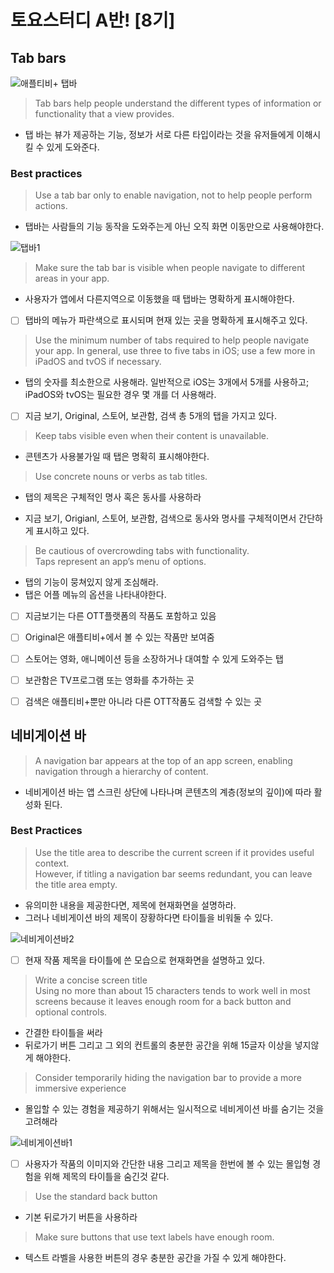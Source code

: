 # 토요스터디 A반! [8기]
## Tab bars
![애플티비+ 탭바](“./image/탭바.jpeg”)

> Tab bars help people understand the different types of information or functionality that a view provides.  
* 탭 바는 뷰가 제공하는 기능, 정보가 서로 다른 타입이라는 것을 유저들에게 이해시킬 수 있게 도와준다.

### Best practices
> Use a tab bar only to enable navigation, not to help people perform actions.  
* 탭바는 사람들의 기능 동작을 도와주는게 아닌 오직 화면 이동만으로 사용해야한다.

![탭바1](“./image/탭바1.gif”)

> Make sure the tab bar is visible when people navigate to different areas in your app.  
* 사용자가 앱에서 다른지역으로 이동했을 때 탭바는 명확하게 표시해야한다.

- [ ] 탭바의 메뉴가 파란색으로 표시되며 현재 있는 곳을 명확하게 표시해주고 있다.

> Use the minimum number of tabs required to help people navigate your app. In general, use three to five tabs in iOS; use a few more in iPadOS and tvOS if necessary.  
* 탭의 숫자를 최소한으로 사용해라. 일반적으로 iOS는 3개에서 5개를 사용하고; iPadOS와 tvOS는 필요한 경우 몇 개를 더 사용해라.

- [ ] 지금 보기, Original, 스토어, 보관함, 검색 총 5개의 탭을 가지고 있다.

> Keep tabs visible even when their content is unavailable.  
* 콘텐츠가 사용불가일 때 탭은 명확히 표시해야한다.

> Use concrete nouns or verbs as tab titles.  
* 탭의 제목은 구체적인 명사 혹은 동사를 사용하라

* 지금 보기, Origianl, 스토어, 보관함, 검색으로 동사와 명사를 구체적이면서 간단하게 표시하고 있다.

> Be cautious of overcrowding tabs with functionality.  
> Taps represent an app’s menu of options.  
* 탭의 기능이 뭉쳐있지 않게 조심해라.
* 탭은 어플 메뉴의 옵션을 나타내야한다.

- [ ] 지금보기는 다른 OTT플랫폼의 작품도 포함하고 있음
- [ ] Original은 애플티비+에서 볼 수 있는 작품만 보여줌
- [ ] 스토어는 영화, 애니메이션 등을 소장하거나 대여할 수 있게 도와주는 탭
- [ ] 보관함은 TV프로그램 또는 영화를 추가하는 곳
- [ ] 검색은 애플티비+뿐만 아니라 다른 OTT작품도 검색할 수 있는 곳


## 네비게이션 바
> A navigation bar appears at the top of an app screen, enabling navigation through a hierarchy of content.  
* 네비게이션 바는 앱 스크린 상단에 나타나며 콘텐츠의 계층(정보의 깊이)에 따라 활성화 된다.

### Best Practices
> Use the title area to describe the current screen if it provides useful context.  
> However, if titling a navigation bar seems redundant, you can leave the title area empty.  
* 유의미한 내용을 제공한다면, 제목에 현재화면을 설명하라.
* 그러나 네비게이션 바의 제목이 장황하다면 타이틀을 비워둘 수 있다.

![네비게이션바2](“./image/네비게이션바2.PNG”)

- [ ] 현재 작품 제목을 타이틀에 쓴 모습으로 현재화면을 설명하고 있다.


> Write a concise screen title  
> Using no more than about 15 characters tends to work well in most screens because it leaves enough room for a back button and optional controls.  
* 간결한 타이틀을 써라
* 뒤로가기 버튼 그리고 그 외의 컨트롤의 충분한 공간을 위해 15글자 이상을 넣지않게 해야한다.


> Consider temporarily hiding the navigation bar to provide a more immersive experience  
* 몰입할 수 있는 경험을 제공하기 위해서는 일시적으로 네비게이션 바를 숨기는 것을 고려해라

![네비게이션바1](“./image/네비게이션바1.PNG”)

- [ ] 사용자가 작품의 이미지와 간단한 내용 그리고 제목을 한번에 볼 수 있는 몰입형 경험을 위해 제목의 타이틀을 숨긴것 같다.

> Use the standard back button  
* 기본 뒤로가기 버튼을 사용하라

> Make sure buttons that use text labels have enough room.  
* 텍스트 라벨을 사용한 버튼의 경우 충분한 공간을 가질 수 있게 해야한다.









